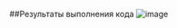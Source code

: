 ##Результаты выполнения кода
![image](https://user-images.githubusercontent.com/70807545/232103800-82d9df2f-ee15-433c-a862-7e6bdb71884c.png)
